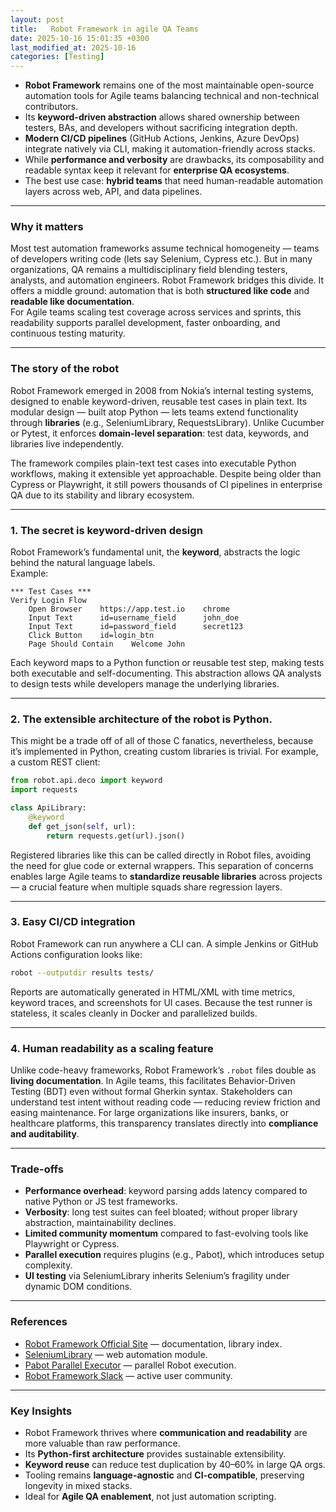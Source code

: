 ```yaml
---
layout: post
title:   Robot Framework in agile QA Teams
date: 2025-10-16 15:01:35 +0300
last_modified_at: 2025-10-16
categories: [Testing]
---
```


- **Robot Framework** remains one of the most maintainable open-source automation tools for Agile teams balancing technical and non-technical contributors.  
- Its **keyword-driven abstraction** allows shared ownership between testers, BAs, and developers without sacrificing integration depth.  
- **Modern CI/CD pipelines** (GitHub Actions, Jenkins, Azure DevOps) integrate natively via CLI, making it automation-friendly across stacks.  
- While **performance and verbosity** are drawbacks, its composability and readable syntax keep it relevant for **enterprise QA ecosystems**.  
- The best use case: **hybrid teams** that need human-readable automation layers across web, API, and data pipelines.

---

### Why it matters

Most test automation frameworks assume technical homogeneity — teams of developers writing code (lets say Selenium, Cypress etc.). But in many organizations, QA remains a multidisciplinary field blending testers, analysts, and automation engineers. Robot Framework bridges this divide. It offers a middle ground: automation that is both **structured like code** and **readable like documentation**.  
For Agile teams scaling test coverage across services and sprints, this readability supports parallel development, faster onboarding, and continuous testing maturity.

---

### The story of the robot 

Robot Framework emerged in 2008 from Nokia’s internal testing systems, designed to enable keyword-driven, reusable test cases in plain text.  Its modular design — built atop Python — lets teams extend functionality through **libraries** (e.g., SeleniumLibrary, RequestsLibrary).  Unlike Cucumber or Pytest, it enforces **domain-level separation**: test data, keywords, and libraries live independently.  

The framework compiles plain-text test cases into executable Python workflows, making it extensible yet approachable.  Despite being older than Cypress or Playwright, it still powers thousands of CI pipelines in enterprise QA due to its stability and library ecosystem.

---

### 1. The secret is keyword-driven design 

Robot Framework’s fundamental unit, the **keyword**, abstracts the logic behind the natural language labels.  
Example:

```robot
*** Test Cases ***
Verify Login Flow
    Open Browser    https://app.test.io    chrome
    Input Text      id=username_field      john_doe
    Input Text      id=password_field      secret123
    Click Button    id=login_btn
    Page Should Contain    Welcome John
````

Each keyword maps to a Python function or reusable test step, making tests both executable and self-documenting.
This abstraction allows QA analysts to design tests while developers manage the underlying libraries.

---

### 2. The extensible architecture of the robot is Python.

This might be a trade off of all of those C fanatics, nevertheless, because it’s implemented in Python, creating custom libraries is trivial.
For example, a custom REST client:

```python
from robot.api.deco import keyword
import requests

class ApiLibrary:
    @keyword
    def get_json(self, url):
        return requests.get(url).json()
```

Registered libraries like this can be called directly in Robot files, avoiding the need for glue code or external wrappers.
This separation of concerns enables large Agile teams to **standardize reusable libraries** across projects — a crucial feature when multiple squads share regression layers.

---

### 3. Easy CI/CD integration 

Robot Framework can run anywhere a CLI can.
A simple Jenkins or GitHub Actions configuration looks like:

```bash
robot --outputdir results tests/
```

Reports are automatically generated in HTML/XML with time metrics, keyword traces, and screenshots for UI cases.
Because the test runner is stateless, it scales cleanly in Docker and parallelized builds.

---

### 4. Human readability as a scaling feature

Unlike code-heavy frameworks, Robot Framework’s `.robot` files double as **living documentation**.
In Agile teams, this facilitates Behavior-Driven Testing (BDT) even without formal Gherkin syntax.
Stakeholders can understand test intent without reading code — reducing review friction and easing maintenance.
For large organizations like insurers, banks, or healthcare platforms, this transparency translates directly into **compliance and auditability**.

---

### Trade-offs

* **Performance overhead**: keyword parsing adds latency compared to native Python or JS test frameworks.
* **Verbosity**: long test suites can feel bloated; without proper library abstraction, maintainability declines.
* **Limited community momentum** compared to fast-evolving tools like Playwright or Cypress.
* **Parallel execution** requires plugins (e.g., Pabot), which introduces setup complexity.
* **UI testing** via SeleniumLibrary inherits Selenium’s fragility under dynamic DOM conditions.

---

### References

* [Robot Framework Official Site](https://robotframework.org) — documentation, library index.
* [SeleniumLibrary](https://github.com/robotframework/SeleniumLibrary) — web automation module.
* [Pabot Parallel Executor](https://github.com/mkorpela/pabot) — parallel Robot execution.
* [Robot Framework Slack](https://robotframework.slack.com) — active user community.

---

### Key Insights

* Robot Framework thrives where **communication and readability** are more valuable than raw performance.
* Its **Python-first architecture** provides sustainable extensibility.
* **Keyword reuse** can reduce test duplication by 40–60% in large QA orgs.
* Tooling remains **language-agnostic** and **CI-compatible**, preserving longevity in mixed stacks.
* Ideal for **Agile QA enablement**, not just automation scripting.


